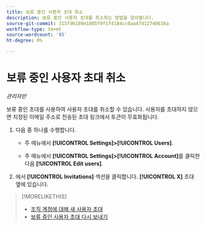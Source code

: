 ```yaml
---
title: 보류 중인 사용자 초대 취소
description: 보류 중인 사용자 초대를 취소하는 방법을 알아봅니다.
source-git-commit: 315fd6189e1805f9f1f4184cc0aa47d12740616a
workflow-type: tm+mt
source-wordcount: '85'
ht-degree: 0%

---
```


# 보류 중인 사용자 초대 취소

*관리자만*

보류 중인 초대를 사용하여 사용자 초대를 취소할 수 있습니다. 사용자를 초대하지 않으면 지정된 이메일 주소로 전송된 초대 링크에서 토큰이 무효화됩니다.

1. 다음 중 하나를 수행합니다.

   * 주 메뉴에서 **[!UICONTROL Settings]>[!UICONTROL Users]**.

   * 주 메뉴에서 **[!UICONTROL Settings]>[!UICONTROL Account]**&#x200B;를 클릭한 다음 **[!UICONTROL Edit users]**.

1. 에서 **[!UICONTROL Invitations]** 섹션을 클릭합니다. **[!UICONTROL X]** 초대 옆에 있습니다.

>[!MORELIKETHIS]
>
>* [조직 계정에 대해 새 사용자 초대](user-invite.md)
>* [보류 중인 사용자 초대 다시 보내기](user-resend-invite.md)


<!-- >* [Edit User Permissions or Delete a User](user-edit.md) -->
